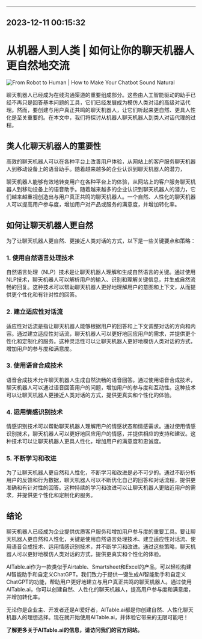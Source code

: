 

---------------------------------------------
2023-12-11 00:15:32
---------------------------------------------

# 从机器人到人类 | 如何让你的聊天机器人更自然地交流

![From Robot to Human | How to Make Your Chatbot Sound Natural](https://assets-global.website-files.com/637e5037f3ef83b76dcfc8f9/65148efd5ccc91f6f6703578_From%20Robot%20to%20Human%20How%20to%20Make%20Your%20Chatbot%20Sound%20Natural.png)

聊天机器人已经成为在线沟通渠道的重要组成部分。这些由人工智能驱动的助手已经不再只是回答基本问题的工具，它们已经发展成为模仿人类对话的高级对话代理。然而，要创建与用户真正共鸣的聊天机器人，让它们听起来更自然、更具人性化是至关重要的。在本文中，我们将探讨从机器人聊天机器人到类人对话代理的过程。

## 类人化聊天机器人的重要性

高效的聊天机器人可以在各种平台上改善用户体验，从网站上的客户服务聊天机器人到移动设备上的语音助手。随着越来越多的企业认识到聊天机器人的潜力，

聊天机器人能够有效地转变用户在各种平台上的体验，从网站上的客户服务聊天机器人到移动设备上的语音助手。随着越来越多的企业认识到聊天机器人的潜力，它们越来越重视创造出与用户真正共鸣的聊天机器人。一个自然、人性化的聊天机器人可以提高用户参与度，增加用户对产品或服务的满意度，并增加转化率。

## 如何让聊天机器人更自然

为了让聊天机器人更自然、更接近人类对话的方式，以下是一些关键要点和策略：

### 1. 使用自然语言处理技术

自然语言处理（NLP）技术是让聊天机器人理解和生成自然语言的关键。通过使用NLP技术，聊天机器人可以解析用户的输入、识别和理解关键信息，并生成自然流畅的回复。这种技术可以帮助聊天机器人更好地理解用户的意图和上下文，从而提供更个性化和有针对性的回答。

### 2. 建立适应性对话流

适应性对话流是指让聊天机器人能够根据用户的回答和上下文调整对话的方向和内容。通过建立适应性对话流，聊天机器人可以更好地回应用户的需求，并提供更个性化和定制化的服务。这种灵活性可以让聊天机器人更好地模仿人类对话的方式，增加用户的参与度和满意度。

### 3. 使用语音合成技术

语音合成技术允许聊天机器人生成自然流畅的语音回答。通过使用语音合成技术，聊天机器人可以通过语音回答用户的问题，增加用户的参与度和互动性。这种技术可以让聊天机器人更接近人类对话的方式，提供更真实和个性化的体验。

### 4. 运用情感识别技术

情感识别技术可以帮助聊天机器人理解用户的情感状态和情感需求。通过使用情感识别技术，聊天机器人可以更好地回应用户的情感，并提供相应的支持和建议。这种技术可以让聊天机器人更具人性化，增加用户的满意度和忠诚度。

### 5. 不断学习和改进

为了让聊天机器人更自然和人性化，不断学习和改进是必不可少的。通过不断分析用户的反馈和行为数据，聊天机器人可以不断优化自己的回答和对话流程，提供更准确和有针对性的回答。这种持续的学习和改进可以让聊天机器人更贴近用户的需求，并提供更个性化和定制化的服务。

## 结论

聊天机器人已经成为企业提供优质客户服务和增加用户参与度的重要工具。要让聊天机器人更自然和人性化，关键是使用自然语言处理技术、建立适应性对话流、使用语音合成技术、运用情感识别技术，并不断学习和改进。通过这些策略，聊天机器人可以更好地模仿人类对话的方式，提供更真实和个性化的体验。

AITable.ai作为一款类似于Airtable、Smartsheet和Excel的产品，可以轻松构建AI智能助手和自定义ChatGPT。我们致力于提供一键生成AI智能助手和自定义ChatGPT的功能，帮助用户更好地建立与用户真正共鸣的聊天机器人。通过使用AITable.ai，你可以创建自然、人性化的聊天机器人，提高用户参与度和满意度，并增加转化率。

无论你是企业主、开发者还是AI爱好者，AITable.ai都是你创建自然、人性化聊天机器人的理想选择。现在就开始使用AITable.ai，并体验它带来的无限可能吧！

**了解更多关于AITable.ai的信息，请访问我们的官方网站。**